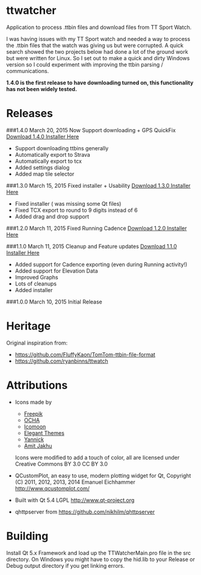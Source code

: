 # ttwatcher

Application to process .ttbin files and download files from TT Sport Watch. 

I was having issues with my TT Sport watch and needed a way to process the .ttbin 
files that the watch was giving us but were corrupted. A quick search showed the 
two projects below had done a lot of the ground work but were written 
for Linux. So I set out to make a quick and dirty Windows version so I could 
experiment with improving the ttbin parsing / communications.

**1.4.0 is the first release to have downloading turned on, this functionality has not been widely tested.**

# Releases

###1.4.0 March 20, 2015 Now Support downloading + GPS QuickFix
[Download 1.4.0 Installer Here](https://github.com/altera2015/ttwatcher/releases/download/v1.4.0/TTWatcherSetup_x86_1.4.0.0.exe)
* Support downloading ttbins generally
* Automatically export to Strava
* Automatically export to tcx
* Added settings dialog
* Added map tile selector

###1.3.0 March 15, 2015 Fixed installer + Usability
[Download 1.3.0 Installer Here](https://github.com/altera2015/ttwatcher/releases/download/v1.3.0/TTWatcherSetup_x86_1.3.0.0.exe)
* Fixed installer ( was missing some Qt files)
* Fixed TCX export to round to 9 digits instead of 6
* Added drag and drop support

###1.2.0 March 11, 2015 Fixed Running Cadence
[Download 1.2.0 Installer Here](https://github.com/altera2015/ttwatcher/releases/download/v1.2.0/TTWatcherSetup_x86_1.2.0.0.exe)

###1.1.0 March 11, 2015 Cleanup and Feature updates
[Download 1.1.0 Installer Here](https://github.com/altera2015/ttwatcher/releases/download/v1.1.0/TTWatcherSetup_x86_1.1.0.0.exe)

* Added support for Cadence exporting (even during Running activity!)
* Added support for Elevation Data
* Improved Graphs
* Lots of cleanups
* Added installer

###1.0.0 March 10, 2015 Initial Release

# Heritage

Original inspiration from:

* https://github.com/FluffyKaon/TomTom-ttbin-file-format
* https://github.com/ryanbinns/ttwatch

# Attributions

* Icons made by 
	* [Freepik](http://www.flaticon.com/authors/freepik)
	* [OCHA](http://www.flaticon.com/authors/ocha)
	* [Icomoon](http://www.flaticon.com/authors/icomoon)
	* [Elegant Themes](http://www.flaticon.com/authors/elegant-themes)
	* [Yannick](http://www.flaticon.com/authors/yannick)
	* [Amit Jakhu](http://www.flaticon.com/authors/amit-jakhu)
	
  Icons were modified to add a touch of color, all are licensed under Creative Commons BY 3.0 CC BY 3.0
  
  
* QCustomPlot, an easy to use, modern plotting widget for Qt, Copyright (C) 2011, 2012, 2013, 2014 Emanuel Eichhammer http://www.qcustomplot.com/
* Built with Qt 5.4 LGPL http://www.qt-project.org
* qhttpserver from https://github.com/nikhilm/qhttpserver

# Building

Install Qt 5.x Framework and load up the TTWatcherMain.pro file in the src directory. On Windows you might have to copy the hid.lib to your Release or Debug output directory if you get linking errors.
